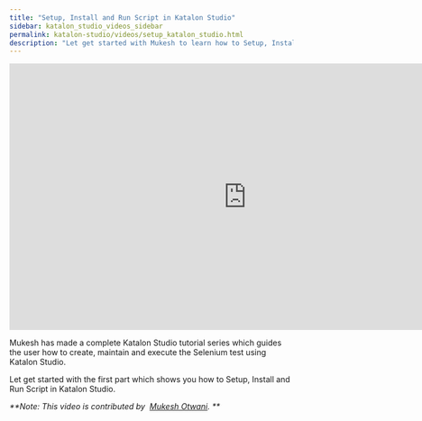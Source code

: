 ```yaml
---
title: "Setup, Install and Run Script in Katalon Studio"
sidebar: katalon_studio_videos_sidebar
permalink: katalon-studio/videos/setup_katalon_studio.html
description: "Let get started with Mukesh to learn how to Setup, Install and Run Script in Katalon Studio."
---
```

<iframe width="840" height="473" src="https://www.youtube.com/embed/6hh8Lx2P39g?feature=oembed" frameborder="0" allow="autoplay; encrypted-media" allowfullscreen="">&nbsp;</iframe>

Mukesh has made a complete Katalon Studio tutorial series which guides the user how to create, maintain and execute the Selenium test using Katalon Studio.

Let get started with the first part which shows you how to Setup, Install and Run Script in Katalon Studio.

_**Note: This video is contributed by  [Mukesh Otwani](https://www.youtube.com/user/MrBantu50/featured). **_